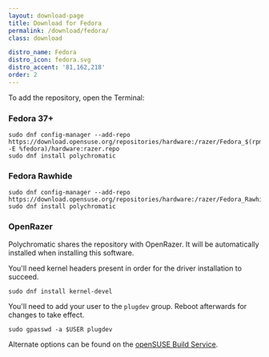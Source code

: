 ```yaml
---
layout: download-page
title: Download for Fedora
permalink: /download/fedora/
class: download

distro_name: Fedora
distro_icon: fedora.svg
distro_accent: '81,162,218'
order: 2
---
```


To add the repository, open the Terminal:

### Fedora 37+
```shell
sudo dnf config-manager --add-repo https://download.opensuse.org/repositories/hardware:/razer/Fedora_$(rpm -E %fedora)/hardware:razer.repo
sudo dnf install polychromatic
```

### Fedora Rawhide

```shell
sudo dnf config-manager --add-repo https://download.opensuse.org/repositories/hardware:/razer/Fedora_Rawhide/hardware:razer.repo
sudo dnf install polychromatic
```


### OpenRazer

Polychromatic shares the repository with OpenRazer. It will be automatically installed when installing this software.

You'll need kernel headers present in order for the driver installation to succeed.

```shell
sudo dnf install kernel-devel
```

You'll need to add your user to the `plugdev` group. Reboot afterwards for changes to take effect.

```shell
sudo gpasswd -a $USER plugdev
```

Alternate options can be found on the [openSUSE Build Service](https://software.opensuse.org/download.html?project=hardware%3Arazer&package=polychromatic).
